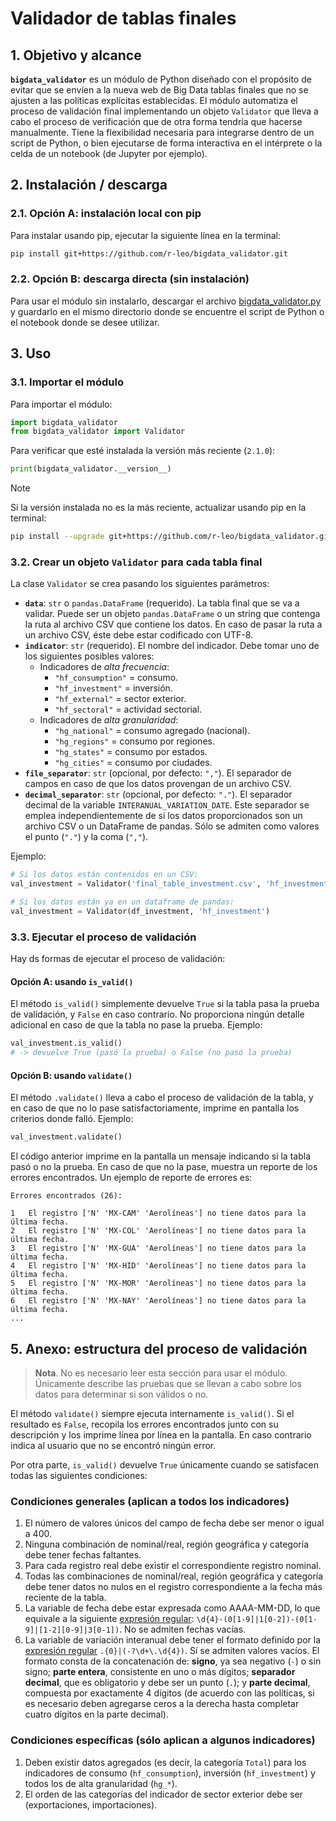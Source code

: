 # Validador de tablas finales


## 1. Objetivo y alcance

**`bigdata_validator`** es un módulo de Python diseñado con el propósito de evitar que se envíen a la nueva web de Big Data tablas finales que no se ajusten a las políticas explícitas establecidas. El módulo automatiza el proceso de validación final implementando un objeto `Validator` que lleva a cabo el proceso de verificación que de otra forma tendría que hacerse manualmente. Tiene la flexibilidad necesaria para integrarse dentro de un script de Python, o bien ejecutarse de forma interactiva en el intérprete o la celda de un notebook (de Jupyter por ejemplo).


## 2. Instalación / descarga

### 2.1. Opción A: instalación local con pip

Para instalar usando pip, ejecutar la siguiente línea en la terminal:

```bash
pip install git+https://github.com/r-leo/bigdata_validator.git
```

### 2.2. Opción B: descarga directa (sin instalación)

Para usar el módulo sin instalarlo, descargar el archivo [bigdata_validator.py](./bigdata_validator.py) y guardarlo en el mismo directorio donde se encuentre el script de Python o el notebook donde se desee utilizar.


## 3. Uso

### 3.1. Importar el módulo

Para importar el módulo:

```python
import bigdata_validator
from bigdata_validator import Validator
```

Para verificar que esté instalada la versión más reciente (`2.1.0`):

```python
print(bigdata_validator.__version__)
```

> [!NOTE]
> Si la versión instalada no es la más reciente, actualizar usando pip en la terminal:
> ```bash
> pip install --upgrade git+https://github.com/r-leo/bigdata_validator.git
> ```

### 3.2. Crear un objeto `Validator` para cada tabla final

La clase `Validator` se crea pasando los siguientes parámetros:

* **`data`**: `str` o `pandas.DataFrame` (requerido). La tabla final que se va a validar. Puede ser un objeto `pandas.DataFrame` o un string que contenga la ruta al archivo CSV que contiene los datos. En caso de pasar la ruta a un archivo CSV, éste debe estar codificado con UTF-8.
* **`indicator`**: `str` (requerido). El nombre del indicador. Debe tomar uno de los siguientes posibles valores:
   * Indicadores de *alta frecuencia*:
     * `"hf_consumption"` = consumo.
     * `"hf_investment"` = inversión.
     * `"hf_external"` = sector exterior.
     * `"hf_sectoral"` = actividad sectorial.
   * Indicadores de *alta granularidad*:
     * `"hg_national"` =  consumo agregado (nacional).
     * `"hg_regions"` = consumo por regiones.
     * `"hg_states"` = consumo por estados.
     * `"hg_cities"` = consumo por ciudades.
* **`file_separator`**: `str` (opcional, por defecto: `","`). El separador de campos en caso de que los datos provengan de un archivo CSV.
* **`decimal_separator`**: `str` (opcional, por defecto: `"."`). El separador decimal de la variable `INTERANUAL_VARIATION_DATE`. Este separador se emplea independientemente de si los datos proporcionados son un archivo CSV o un DataFrame de pandas. Sólo se admiten como valores el punto (`"."`) y la coma (`","`).

Ejemplo:

```python
# Si los datos están contenidos en un CSV:
val_investment = Validator('final_table_investment.csv', 'hf_investment')

# Si los datos están ya en un dataframe de pandas:
val_investment = Validator(df_investment, 'hf_investment')
```


### 3.3. Ejecutar el proceso de validación

Hay ds formas de ejecutar el proceso de validación:

#### Opción A: usando `is_valid()`

El método `is_valid()` simplemente devuelve `True` si la tabla pasa la prueba de validación, y `False` en caso contrario. No proporciona ningún detalle adicional en caso de que la tabla no pase la prueba. Ejemplo:

```python
val_investment.is_valid()
# -> devuelve True (pasó la prueba) o False (no pasó la prueba)
```

#### Opción B: usando `validate()`

El método `.validate()` lleva a cabo el proceso de validación de la tabla, y en caso de que no lo pase satisfactoriamente, imprime en pantalla los criterios donde falló. Ejemplo:

```python
val_investment.validate()
```

El código anterior imprime en la pantalla un mensaje indicando si la tabla pasó o no la prueba. En caso de que no la pase, muestra un reporte de los errores encontrados. Un ejemplo de reporte de errores es:

```
Errores encontrados (26):

1	El registro ['N' 'MX-CAM' 'Aerolíneas'] no tiene datos para la última fecha.
2	El registro ['N' 'MX-COL' 'Aerolíneas'] no tiene datos para la última fecha.
3	El registro ['N' 'MX-GUA' 'Aerolíneas'] no tiene datos para la última fecha.
4	El registro ['N' 'MX-HID' 'Aerolíneas'] no tiene datos para la última fecha.
5	El registro ['N' 'MX-MOR' 'Aerolíneas'] no tiene datos para la última fecha.
6	El registro ['N' 'MX-NAY' 'Aerolíneas'] no tiene datos para la última fecha.
...
```


## 5. Anexo: estructura del proceso de validación

> **Nota**. No es necesario leer esta sección para usar el módulo. Únicamente describe las pruebas que se llevan a cabo sobre los datos para determinar si son válidos o no.

El método `validate()` siempre ejecuta internamente `is_valid()`. Si el resultado es `False`, recopila los errores encontrados junto con su descripción y los imprime línea por línea en la pantalla. En caso contrario indica al usuario que no se encontró ningún error.

Por otra parte, `is_valid()` devuelve `True` únicamente cuando se satisfacen todas las siguientes condiciones:

### Condiciones generales (aplican a todos los indicadores)
1. El número de valores únicos del campo de fecha debe ser menor o igual a 400.
1. Ninguna combinación de nominal/real, región geográfica y categoría debe tener fechas faltantes.
1. Para cada registro real debe existir el correspondiente registro nominal.
1. Todas las combinaciones de nominal/real, región geográfica y categoría debe tener datos no nulos en el registro correspondiente a la fecha más reciente de la tabla.
1. La variable de fecha debe estar expresada como AAAA-MM-DD, lo que equivale a la siguiente [expresión regular](https://regex101.com/r/0jtIVD/1): `\d{4}-(0[1-9]|1[0-2])-(0[1-9]|[1-2][0-9]|3[0-1])`. No se admiten fechas vacías.
1. La variable de variación interanual debe tener el formato definido por la [expresión regular](https://regex101.com/r/U4L5uF/1) `.{0}|(-?\d+\.\d{4})`. Sí se admiten valores vacíos. El formato consta de la concatenación de: **signo**, ya sea negativo (`-`) o sin signo; **parte entera**, consistente en uno o más dígitos; **separador decimal**, que es obligatorio y debe ser un punto (`.`); y **parte decimal**, compuesta por exactamente 4 dígitos (de acuerdo con las políticas, si es necesario deben agregarse ceros a la derecha hasta completar cuatro dígitos en la parte decimal).

### Condiciones específicas (sólo aplican a algunos indicadores)
1. Deben existir datos agregados (es decir, la categoría `Total`) para los indicadores de consumo (`hf_consumption`), inversión (`hf_investment`) y todos los de alta granularidad (`hg_*`).
1. El orden de las categorías del  indicador de sector exterior debe ser (exportaciones, importaciones).
